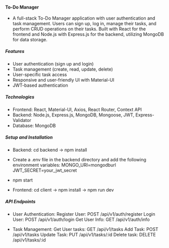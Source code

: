 #### To-Do Manager

- A full-stack To-Do Manager application with user authentication and task management. Users can sign up, log in, manage their tasks, and perform CRUD operations on their tasks. Built with React for the frontend and Node.js with Express.js for the backend, utilizing MongoDB for data storage.

##### Features

- User authentication (sign up and login)
- Task management (create, read, update, delete)
- User-specific task access
- Responsive and user-friendly UI with Material-UI
- JWT-based authentication

##### Technologies

- Frontend: React, Material-UI, Axios, React Router, Context API
- Backend: Node.js, Express.js, MongoDB, Mongoose, JWT, Express-Validator
- Database: MongoDB

##### Setup and Installation

- Backend: cd backend -> npm install
- Create a .env file in the backend directory and add the following environment variables:
  MONGO_URI=mongodburl
  JWT_SECRET=your_jwt_secret
- npm start

- Frontend: cd client -> npm install -> npm run dev

##### API Endpoints

- User Authentication:
  Register User: POST /api/v1/auth/register
  Login User: POST /api/v1/auth/login
  Get User Info: GET /api/v1/auth/info

- Task Management:
  Get User tasks: GET /api/v1/tasks
  Add Task: POST /api/v1/tasks
  Update Task: PUT /api/v1/tasks/:id
  Delete task: DELETE /api/v1/tasks/:id
